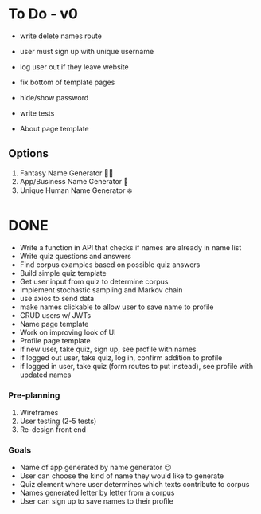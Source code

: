 # To Do - v0
- write delete names route
- user must sign up with unique username
- log user out if they leave website
- fix bottom of template pages
- hide/show password

- write tests
- About page template

## Options
1. Fantasy Name Generator 🧚‍♂️
2. App/Business Name Generator 📱
3. Unique Human Name Generator ❄️


# DONE
- Write a function in API that checks if names are already in name list
- Write quiz questions and answers
- Find corpus examples based on possible quiz answers
- Build simple quiz template
- Get user input from quiz to determine corpus
- Implement stochastic sampling and Markov chain
- use axios to send data
- make names clickable to allow user to save name to profile
- CRUD users w/ JWTs
- Name page template
- Work on improving look of UI
- Profile page template
- if new user, take quiz, sign up, see profile with names
- if logged out user, take quiz, log in, confirm addition to profile
- if logged in user, take quiz (form routes to put instead), see profile with updated names
### Pre-planning
1. Wireframes
2. User testing (2-5 tests)
3. Re-design front end
### Goals
- Name of app generated by name generator 😉
- User can choose the kind of name they would like to generate
- Quiz element where user determines which texts contribute to corpus
- Names generated letter by letter from a corpus
- User can sign up to save names to their profile

